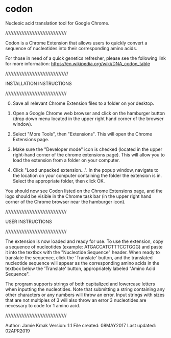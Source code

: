 # codon
Nucleoic acid translation tool for Google Chrome.

//////////////////////////////////////

Codon is a Chrome Extension that allows users to quickly convert a sequence of nucleotides into their corresponding amino acids.

For those in need of a quick genetics refresher, please see the following link for more information: https://en.wikipedia.org/wiki/DNA_codon_table

///////////////////////////////////////

INSTALLATION INSTRUCTIONS

//////////////////////////////////////

0) Save all relevant Chrome Extension files to a folder on yor desktop.

1) Open a Google Chrome web browser and click on the hamburger button (drop down menu located in the upper right hand corner of the browser window).

2) Select "More Tools", then "Extensions". This will open the Chrome Extensions page.

3) Make sure the "Developer mode" icon is checked (located in the upper right-hand corner of the chrome extensions page). This will allow you to load the extension from a folder on your computer.

4) Click "Load unpacked extension...". In the popup window, navigate to the location on  your computer containing the folder the extension is in. Select the appropriate folder, then click OK.

You should now see Codon listed on the Chrome Extensions page, and the logo should be visible in the Chrome task bar (in the upper right hand corner of the Chrome browser near the hamburger icon).

//////////////////////////////////////

USER INSTRUCTIONS

//////////////////////////////////////

The extension is now loaded and ready for use. To use the extension, copy a sequence of nucleotides (example: ATGACCATCTTTCCTGGG) and paste it into the textbox with the "Nucleotide Sequence" header. When ready to translate the sequence, click the 'Translate' button, and the translated nucleotide sequence will appear as the corresponding amino acids in the textbox below the 'Translate' button, appropriately labeled "Amino Acid Sequence". 

The program supports strings of both capitalized and lowercase letters when inputting the nucleotides. Note that submitting a string containing any other characters or any numbers will throw an error. Input strings with sizes that are not multiples of 3 will also throw an error 3 nucleotides are necessary to code for 1 amino acid.


//////////////////////////////////////

Author: Jamie Kmak
Version: 1.1
File created: 08MAY2017
Last updated: 02APR2019
